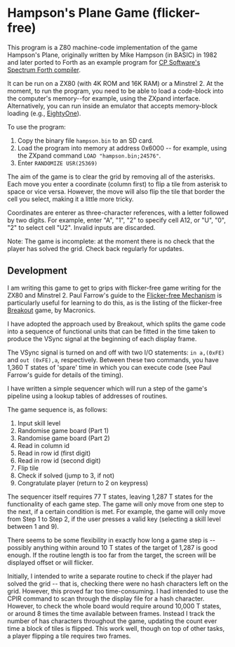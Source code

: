 # Hampson's Plane Game (flicker-free)

This program is a Z80 machine-code implementation of the game Hampson's Plane, originally written by Mike Hampson (in BASIC) in 1982 and later ported to Forth as an example program for [CP Software's Spectrum Forth compiler](https://spectrumcomputing.co.uk/entry/8742/ZX-Spectrum/Spectrum_FORTH). 

It can be run on a ZX80 (with 4K ROM and 16K RAM) or a Minstrel 2. At the moment, to run the program, you need to be able to load a code-block into the computer's memory--for example, using the ZXpand interface. Alternatively, you can run inside an emulator that accepts memory-block loading (e.g., [EightyOne](https://sourceforge.net/projects/eightyone-sinclair-emulator/)).

To use the program:

1. Copy the binary file `hampson.bin` to an SD card.
2. Load the program into memory at address 0x6000 -- for example, using the ZXpand command `LOAD "hampson.bin;24576"`.
3. Enter `RANDOMIZE USR(25369)`

The aim of the game is to clear the grid by removing all of the asterisks. Each move you enter a coordinate (column first) to flip a tile from asterisk to space or vice versa. However, the move will also flip the tile that border the cell you select, making it a little more tricky.

Coordinates are enterer as three-character references, with a letter followed by two digits. For example, enter "A", "1", "2" to specify cell A12, or "U", "0", "2" to select cell "U2". Invalid inputs are discarded.

Note: The game is incomplete: at the moment there is no check that the player has solved the grid. Check back regularly for updates.

## Development

I am writing this game to get to grips with flicker-free game writing for the ZX80 and Minstrel 2. Paul Farrow's guide to the [Flicker-free Mechanism](http://www.fruitcake.plus.com/Sinclair/ZX80/FlickerFree/ZX80_DisplayMechanism.htm) is particularly useful for learning to do this, as is the listing of the flicker-free [Breakout](http://www.fruitcake.plus.com/Sinclair/ZX80/FlickerFree/ZX80_Breakout.htm) game, by Macronics.

I have adopted the approach used by Breakout, which splits the game code into a sequence of functional units that can be fitted in the time taken to produce the VSync signal at the beginning of each display frame.

The VSync signal is turned on and off with two I/O statements: `in a,(0xFE)` and `out (0xFE),a`, respectively. Between these two commands, you have 1,360 T states of 'spare' time in which you can execute code (see Paul Farrow's guide for details of the timing).

I have written a simple sequencer which will run a step of the game's pipeline using a lookup tables of addresses of routines.

The game sequence is, as follows:

1. Input skill level
2. Randomise game board (Part 1)
3. Randomise game board (Part 2)
4. Read in column id
5. Read in row id (first digit)
6. Read in row id (second digit)
7. Flip tile
8. Check if solved (jump to 3, if not)
9. Congratulate player (return to 2 on keypress)

The sequencer itself requires 77 T states, leaving 1,287 T states for the functionality of each game step. The game will only move from one step to the next, if a certain condition is met. For example, the game will only move from Step 1 to Step 2, if the user presses a valid key (selecting a skill level between 1 and 9).

There seems to be some flexibility in exactly how long a game step is -- possibly anything within around 10 T states of the target of 1,287 is good enough. If the routine length is too far from the target, the screen will be displayed offset or will flicker.

Initially, I intended to write a separate routine to check if the player had solved the grid -- that is, checking there were no hash characters left on the grid. However, this proved far too time-consuming. I had intended to use the CPIR command to scan through the display file for a hash character. However, to check the whole board would require around 10,000 T states, or around 8 times the time available between frames. Instead I track the number of has characters throughout the game, updating the count ever time a block of tiles is flipped. This work well, though on top of other tasks, a player flipping a tile requires two frames.
